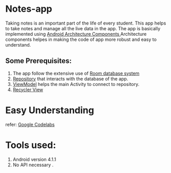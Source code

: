 # Notes-app
Taking notes is an important part of the life of every student. This app helps to take notes and manage all the live data in the app.
The app is basically implemented using [Android Architecture Components ](https://developer.android.com/topic/libraries/architecture)
Architecture components helpes in making the code of app more robust and easy to understand.
## Some Prerequisites:
 1. The app follow the extensive use of [Room database system](https://developer.android.com/reference/android/arch/persistence/room/RoomDatabase)
 2. [Repository](https://developer.android.com/codelabs/kotlin-android-training-repository#0) that interacts with the database of the app.
 3. [ViewModel](https://developer.android.com/reference/android/arch/lifecycle/ViewModel#:~:text=ViewModel%20is%20a%20class%20that,calling%20the%20business%20logic%20classes) helps the main Activity to connect to repository.
 4. [Recycler View](https://developer.android.com/reference/androidx/recyclerview/widget/RecyclerView)
 # Easy Understanding
 refer: [Google Codelabs](https://developer.android.com/codelabs/kotlin-android-training-room-database#0)
 # Tools used:
 1. Android version 4.1.1
 2. No API necessary .
 
 
